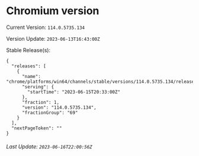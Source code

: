 # Chromium version

Current Version: `114.0.5735.134`

Version Update: `2023-06-13T16:43:00Z`

Stable Release(s):
```
{
  "releases": [
    {
      "name": "chrome/platforms/win64/channels/stable/versions/114.0.5735.134/releases/1686861180",
      "serving": {
        "startTime": "2023-06-15T20:33:00Z"
      },
      "fraction": 1,
      "version": "114.0.5735.134",
      "fractionGroup": "69"
    }
  ],
  "nextPageToken": ""
}
```

###### Last Update: `2023-06-16T22:00:56Z`
        